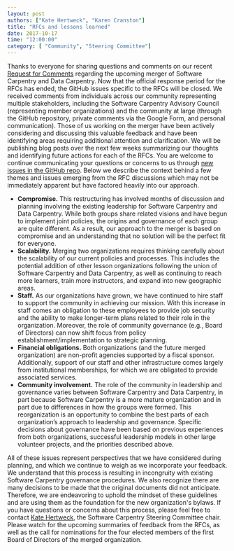```yaml
---
layout: post
authors: ["Kate Hertweck", "Karen Cranston"]
title: "RFCs and lessons learned"
date: 2017-10-17
time: "12:00:00"
category: [ "Community", "Steering Committee"]
---
```


Thanks to everyone for sharing questions and comments on our recent 
[Request for Comments](https://github.com/carpentries/2017Merger) 
regarding the upcoming merger of Software Carpentry and Data Carpentry. 
Now that the official response period for the RFCs has ended, the GitHub 
issues specific to the RFCs will be closed. We received comments from 
individuals across our community representing multiple stakeholders, including 
the Software Carpentry Advisory Council (representing member organizations) 
and the community at large (through the GitHub repository, private comments 
via the Google Form, and personal communication). Those of us working on the 
merger have been actively considering and discussing this valuable feedback 
and have been identifying areas requiring additional attention and clarification. 
We will be publishing blog posts over the next few weeks summarizing our thoughts 
and identifying future actions for each of the RFCs. You are welcome to continue 
communicating your questions or concerns to us through 
[new issues in the GitHub repo](https://github.com/carpentries/2017Merger/issues). 
Below we describe the context behind a few themes and issues emerging from the 
RFC discussions which may not be immediately apparent but have factored heavily 
into our approach.

* **Compromise.** This restructuring has involved months of discussion and planning 
involving the existing leadership for Software Carpentry and Data Carpentry. 
While both groups share related visions and have begun to implement joint policies, 
the origins and governance of each group are quite different. As a result, our 
approach to  the merger is based on compromise and an understanding that no 
solution will be the perfect fit for everyone. 
* **Scalability.** Merging two organizations requires thinking carefully about 
the scalability of our current policies and processes. This includes the 
potential addition of other lesson organizations following the union of 
Software Carpentry and Data Carpentry, as well as continuing to reach more 
learners, train more instructors, and expand into new geographic areas. 
* **Staff.** As our organizations have grown, we have continued to hire staff 
to support the community in achieving our mission. With this increase in staff 
comes an obligation to these employees to provide job security and the ability 
to make longer-term plans related to their role in the organization. Moreover, 
the role of community governance (e.g., Board of Directors) can now shift focus 
from policy establishment/implementation to strategic planning.
* **Financial obligations.** Both organizations (and the future merged organization) 
are non-profit agencies supported by a fiscal sponsor. Additionally, support of 
our staff and other infrastructure comes largely from institutional memberships, 
for which we are obligated to provide associated services. 
* **Community involvement.** The role of the community in leadership and governance 
varies between Software Carpentry and Data Carpentry, in part because Software 
Carpentry is a more mature organization and in part due to differences in how 
the groups were formed. This reorganization is an opportunity to combine the best 
parts of each organization’s approach to leadership and governance. Specific decisions 
about governance have been based on previous experiences from both organizations, 
successful leadership models in other large volunteer projects, and the priorities 
described above.

All of these issues represent perspectives that we have considered during planning, 
and which we continue to weigh as we incorporate your feedback. We understand that this process
is resulting in incongruity with existing Software Carpentry governance procedures. 
We also recognize there are many decisions to be made that the original documents did 
not anticipate. Therefore, we are endeavoring to uphold the mindset of these guidelines 
and are using them as the foundation for the new organization's bylaws. If you have questions 
or concerns about this process, please feel free to contact 
[Kate Hertweck](mailto:k8hertweck@gmail.com), the Software Carpentry Steering Committee chair. 
Please watch for 
the upcoming summaries of feedback from the RFCs, as well as the call for nominations 
for the four elected members of the first Board of Directors of the merged organization. 
